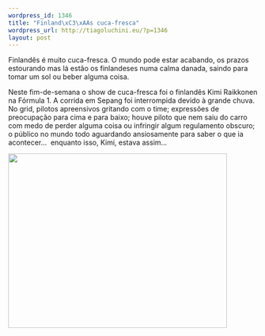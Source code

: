 ```yaml
--- 
wordpress_id: 1346
title: "Finland\xC3\xAAs cuca-fresca"
wordpress_url: http://tiagoluchini.eu/?p=1346
layout: post
---
```

Finlandês é muito cuca-fresca. O mundo pode estar acabando, os prazos estourando mas lá estão os finlandeses numa calma danada, saindo para tomar um sol ou beber alguma coisa.

Neste fim-de-semana o show de cuca-fresca foi o finlandês Kimi Raikkonen na Fórmula 1. A corrida em Sepang foi interrompida devido à grande chuva. No grid, pilotos apreensivos gritando com o time; expressões de preocupação para cima e para baixo; houve piloto que nem saiu do carro com medo de perder alguma coisa ou infringir algum regulamento obscuro; o público no mundo todo aguardando ansiosamente para saber o que ia acontecer...  enquanto isso, Kimi, estava assim...

<img class="alignnone size-full wp-image-1347" title="kimisorvete1" src="http://tiagoluchini.eu/wp-content/uploads/2009/04/kimisorvete1.jpg" alt="" width="442" height="353" />
